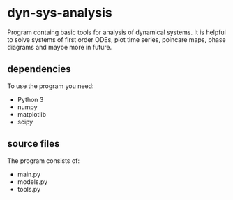 # dyn-sys-analysis
 
Program containg basic tools for analysis of dynamical systems.
It is helpful to solve systems of first order ODEs, plot time series,
poincare maps, phase diagrams and maybe more in future.

## dependencies
To use the program you need:
* Python 3
* numpy
* matplotlib
* scipy

## source files
The program consists of:
* main.py
* models.py
* tools.py
